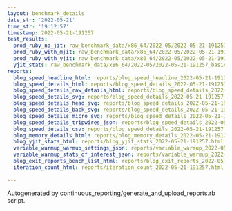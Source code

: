 ```yaml
---
layout: benchmark_details
date_str: '2022-05-21'
time_str: '19:12:57'
timestamp: 2022-05-21-191257
test_results:
  prod_ruby_no_jit: raw_benchmark_data/x86_64/2022-05/2022-05-21-191257_basic_benchmark_prod_ruby_no_jit.json
  prod_ruby_with_mjit: raw_benchmark_data/x86_64/2022-05/2022-05-21-191257_basic_benchmark_prod_ruby_with_mjit.json
  prod_ruby_with_yjit: raw_benchmark_data/x86_64/2022-05/2022-05-21-191257_basic_benchmark_prod_ruby_with_yjit.json
  yjit_stats: raw_benchmark_data/x86_64/2022-05/2022-05-21-191257_basic_benchmark_yjit_stats.json
reports:
  blog_speed_headline_html: reports/blog_speed_headline_2022-05-21-191257.html
  blog_speed_details_html: reports/blog_speed_details_2022-05-21-191257.html
  blog_speed_details_raw_details_html: reports/blog_speed_details_2022-05-21-191257.raw_details.html
  blog_speed_details_svg: reports/blog_speed_details_2022-05-21-191257.svg
  blog_speed_details_head_svg: reports/blog_speed_details_2022-05-21-191257.head.svg
  blog_speed_details_back_svg: reports/blog_speed_details_2022-05-21-191257.back.svg
  blog_speed_details_micro_svg: reports/blog_speed_details_2022-05-21-191257.micro.svg
  blog_speed_details_tripwires_json: reports/blog_speed_details_2022-05-21-191257.tripwires.json
  blog_speed_details_csv: reports/blog_speed_details_2022-05-21-191257.csv
  blog_memory_details_html: reports/blog_memory_details_2022-05-21-191257.html
  blog_yjit_stats_html: reports/blog_yjit_stats_2022-05-21-191257.html
  variable_warmup_warmup_settings_json: reports/variable_warmup_2022-05-21-191257.warmup_settings.json
  variable_warmup_stats_of_interest_json: reports/variable_warmup_2022-05-21-191257.stats_of_interest.json
  blog_exit_reports_bench_list_html: reports/blog_exit_reports_2022-05-21-191257.bench_list.html
  iteration_count_html: reports/iteration_count_2022-05-21-191257.html

---
```

Autogenerated by continuous_reporting/generate_and_upload_reports.rb script.
